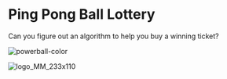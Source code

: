 # Ping Pong Ball Lottery

Can you figure out an algorithm to help you buy a winning ticket?

![powerball-color](https://github.com/user-attachments/assets/aeab8d2c-d2ed-453a-859b-80b5baa2d84e)

![logo_MM_233x110](https://github.com/user-attachments/assets/659e4dc0-e0c2-43fa-8b24-7a6fddab36be)
